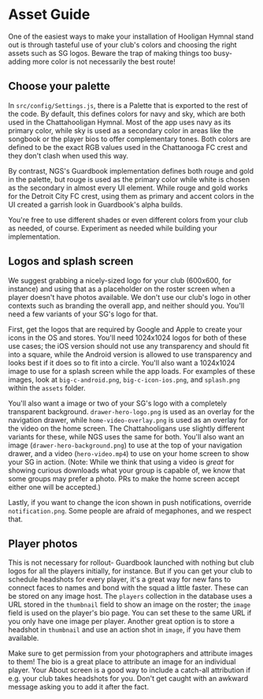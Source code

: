 # Asset Guide

One of the easiest ways to make your installation of Hooligan Hymnal stand out is through tasteful use of your club's colors and choosing the right assets such as SG logos. Beware the trap of making things too busy- adding more color is not necessarily the best route!

## Choose your palette

In `src/config/Settings.js`, there is a Palette that is exported to the rest of the code. By default, this defines colors for navy and sky, which are both used in the Chattahooligan Hymnal. Most of the app uses navy as its primary color, while sky is used as a secondary color in areas like the songbook or the player bios to offer complementary tones. Both colors are defined to be the exact RGB values used in the Chattanooga FC crest and they don't clash when used this way.

By contrast, NGS's Guardbook implementation defines both rouge and gold in the palette, but rouge is used as the primary color while white is chosen as the secondary in almost every UI element. While rouge and gold works for the Detroit City FC crest, using them as primary and accent colors in the UI created a garrish look in Guardbook's alpha builds.

You're free to use different shades or even different colors from your club as needed, of course. Experiment as needed while building your implementation.

## Logos and splash screen

We suggest grabbing a nicely-sized logo for your club (600x600, for instance) and using that as a placeholder on the roster screen when a player doesn't have photos available. We don't use our club's logo in other contexts such as branding the overall app, and neither should you. You'll need a few variants of your SG's logo for that.

First, get the logos that are required by Google and Apple to create your icons in the OS and stores. You'll need 1024x1024 logos for both of these use cases; the iOS version should not use any transparency and should fit into a square, while the Android version is allowed to use transparency and looks best if it does so to fit into a circle. You'll also want a 1024x1024 image to use for a splash screen while the app loads. For examples of these images, look at `big-c-android.png`, `big-c-icon-ios.png`, and `splash.png` within the `assets` folder.

You'll also want a image or two of your SG's logo with a completely transparent background. `drawer-hero-logo.png` is used as an overlay for the navigation drawer, while `home-video-overlay.png` is used as an overlay for the video on the home screen. The Chattahooligans use slightly different variants for these, while NGS uses the same for both. You'll also want an image (`drawer-hero-background.png`) to use at the top of your navigation drawer, and a video (`hero-video.mp4`) to use on your home screen to show your SG in action. (Note: While we think that using a video is _great_ for showing curious downloads what your group is capable of, we know that some groups may prefer a photo. PRs to make the home screen accept either one will be accepted.)

Lastly, if you want to change the icon shown in push notifications, override `notification.png`. Some people are afraid of megaphones, and we respect that.

## Player photos

This is not necessary for rollout- Guardbook launched with nothing but club logos for all the players initially, for instance. But if you can get your club to schedule headshots for every player, it's a great way for new fans to connect faces to names and bond with the squad a little faster. These can be stored on any image host. The `players` collection in the database uses a URL stored in the `thumbnail` field to show an image on the roster; the `image` field is used on the player's bio page. You can set these to the same URL if you only have one image per player. Another great option is to store a headshot in `thumbnail` and use an action shot in `image`, if you have them available.

Make sure to get permission from your photographers and attribute images to them! The bio is a great place to attribute an image for an individual player. Your About screen is a good way to include a catch-all attribution if e.g. your club takes headshots for you. Don't get caught with an awkward message asking you to add it after the fact.